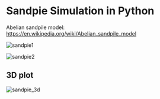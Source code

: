 # Sandpie Simulation in Python

Abelian sandpile model: https://en.wikipedia.org/wiki/Abelian_sandpile_model

![sandpie1](https://user-images.githubusercontent.com/1684732/201103345-db2e8c66-0e8a-4134-b9f7-aed4817b42f8.gif)

![sandpie2](https://user-images.githubusercontent.com/1684732/201103370-504f7460-6231-40f2-8259-148256cab558.gif)


## 3D plot
![sandpie_3d](https://user-images.githubusercontent.com/1684732/201103294-44ed2179-7fe2-4527-8db0-c0e90895396c.gif)
